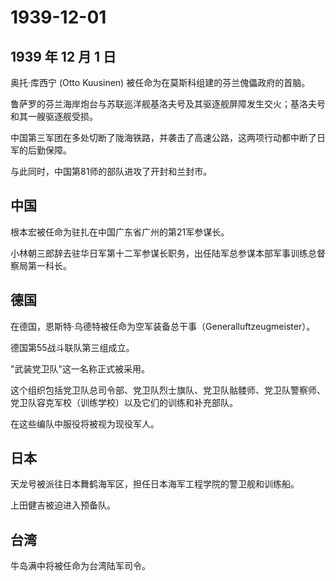 # 1939-12-01

## 1939 年 12 月 1 日

奥托·库西宁 (Otto Kuusinen) 被任命为在莫斯科组建的芬兰傀儡政府的首脑。

鲁萨罗的芬兰海岸炮台与苏联巡洋舰基洛夫号及其驱逐舰屏障发生交火；基洛夫号和其一艘驱逐舰受损。

中国第三军团在多处切断了陇海铁路，并袭击了高速公路，这两项行动都中断了日军的后勤保障。

与此同时，中国第81师的部队进攻了开封和兰封市。

## 中国

根本宏被任命为驻扎在中国广东省广州的第21军参谋长。

小林朝三郎辞去驻华日军第十二军参谋长职务，出任陆军总参谋本部军事训练总督察局第一科长。

## 德国

在德国，恩斯特·乌德特被任命为空军装备总干事（Generalluftzeugmeister）。

德国第55战斗联队第三组成立。

"武装党卫队"这一名称正式被采用。

这个组织包括党卫队总司令部、党卫队烈士旗队、党卫队骷髅师、党卫队警察师、党卫队容克军校（训练学校）以及它们的训练和补充部队。

在这些编队中服役将被视为现役军人。

## 日本

天龙号被派往日本舞鹤海军区，担任日本海军工程学院的警卫舰和训练船。

上田健吉被迫进入预备队。

## 台湾

牛岛满中将被任命为台湾陆军司令。

